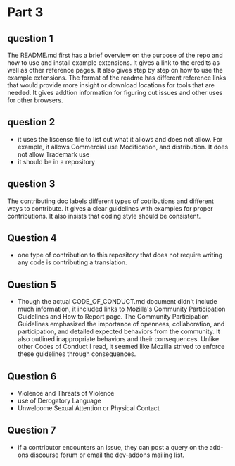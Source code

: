 # Part 3

## question 1
The README.md first has a brief overview on the purpose of the repo and how to use and install example extensions. It gives a link to the credits as well as other reference pages. It also gives step by step on how to use the example extensions. The format of the readme has different reference links that would provide more insight or download locations for tools that are needed. It gives addtion information for figuring out issues and other uses for other browsers.

## question 2
- it uses the liscense file to list out what it allows and does not allow. For example, it allows Commercial use
Modification, and distribution. It does not allow Trademark use
- it should be in a repository
  
## question 3
The contributing doc labels different types of cotributions and different ways to contribute. It gives a clear guidelines with examples for proper contributions. It also insists that coding style should be consistent. 

## Question 4
- one type of contribution to this repository that does not require writing any code is contributing a translation.

## Question 5
- Though the actual CODE_OF_CONDUCT.md document didn't include much information, it included links to Mozilla's Community Participation Guidelines and How to Report page. The Community Participation Guidelines emphasized the importance of openness, collaboration, and participation, and detailed expected behaviors from the community. It also outlined inappropriate behaviors and their consequences. Unlike other Codes of Conduct I read, it seemed like Mozilla strived to enforce these guidelines through consequences.

## Question 6
- Violence and Threats of Violence
- use of Derogatory Language
- Unwelcome Sexual Attention or Physical Contact

## Question 7 
- if a contributor encounters an issue, they can post a query on the add-ons discourse forum or email the dev-addons mailing list.
